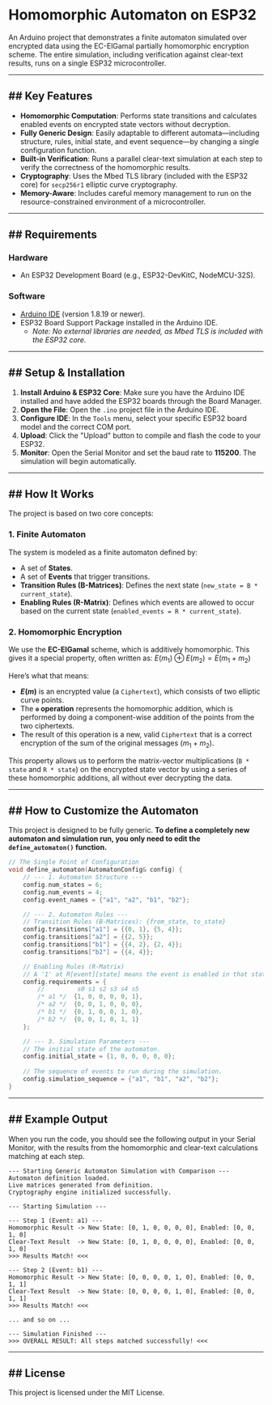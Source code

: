 # Homomorphic Automaton on ESP32

An Arduino project that demonstrates a finite automaton simulated over encrypted data using the EC-ElGamal partially homomorphic encryption scheme. The entire simulation, including verification against clear-text results, runs on a single ESP32 microcontroller.

-----

## \#\# Key Features

  * **Homomorphic Computation**: Performs state transitions and calculates enabled events on encrypted state vectors without decryption.
  * **Fully Generic Design**: Easily adaptable to different automata—including structure, rules, initial state, and event sequence—by changing a single configuration function.
  * **Built-in Verification**: Runs a parallel clear-text simulation at each step to verify the correctness of the homomorphic results.
  * **Cryptography**: Uses the Mbed TLS library (included with the ESP32 core) for `secp256r1` elliptic curve cryptography.
  * **Memory-Aware**: Includes careful memory management to run on the resource-constrained environment of a microcontroller.

-----

## \#\# Requirements

### Hardware

  * An ESP32 Development Board (e.g., ESP32-DevKitC, NodeMCU-32S).

### Software

  * [Arduino IDE](https://www.arduino.cc/en/software) (version 1.8.19 or newer).
  * ESP32 Board Support Package installed in the Arduino IDE.
      * *Note: No external libraries are needed, as Mbed TLS is included with the ESP32 core.*

-----

## \#\# Setup & Installation

1.  **Install Arduino & ESP32 Core**: Make sure you have the Arduino IDE installed and have added the ESP32 boards through the Board Manager.
2.  **Open the File**: Open the `.ino` project file in the Arduino IDE.
3.  **Configure IDE**: In the `Tools` menu, select your specific ESP32 board model and the correct COM port.
4.  **Upload**: Click the "Upload" button to compile and flash the code to your ESP32.
5.  **Monitor**: Open the Serial Monitor and set the baud rate to **115200**. The simulation will begin automatically.

-----

## \#\# How It Works

The project is based on two core concepts:

### 1. Finite Automaton
The system is modeled as a finite automaton defined by:
* A set of **States**.
* A set of **Events** that trigger transitions.
* **Transition Rules (B-Matrices)**: Defines the next state (`new_state = B * current_state`).
* **Enabling Rules (R-Matrix)**: Defines which events are allowed to occur based on the current state (`enabled_events = R * current_state`).

### 2. Homomorphic Encryption
We use the **EC-ElGamal** scheme, which is additively homomorphic. This gives it a special property, often written as:
$E(m_1) \oplus E(m_2) = E(m_1 + m_2)$

Here’s what that means:
* **$E(m)$** is an encrypted value (a `Ciphertext`), which consists of two elliptic curve points.
* The **`⊕` operation** represents the homomorphic addition, which is performed by doing a component-wise addition of the points from the two ciphertexts.
* The result of this operation is a new, valid `Ciphertext` that is a correct encryption of the sum of the original messages ($m_1 + m_2$).

This property allows us to perform the matrix-vector multiplications (`B * state` and `R * state`) on the encrypted state vector by using a series of these homomorphic additions, all without ever decrypting the data.

-----

## \#\# How to Customize the Automaton

This project is designed to be fully generic. **To define a completely new automaton and simulation run, you only need to edit the `define_automaton()` function.**

```c++
// The Single Point of Configuration
void define_automaton(AutomatonConfig& config) {
    // --- 1. Automaton Structure ---
    config.num_states = 6;
    config.num_events = 4;
    config.event_names = {"a1", "a2", "b1", "b2"};

    // --- 2. Automaton Rules ---
    // Transition Rules (B-Matrices): {from_state, to_state}
    config.transitions["a1"] = {{0, 1}, {5, 4}};
    config.transitions["a2"] = {{2, 5}};
    config.transitions["b1"] = {{4, 2}, {2, 4}};
    config.transitions["b2"] = {{4, 4}};

    // Enabling Rules (R-Matrix)
    // A '1' at R[event][state] means the event is enabled in that state.
    config.requirements = {
        //         s0 s1 s2 s3 s4 s5
        /* a1 */  {1, 0, 0, 0, 0, 1},
        /* a2 */  {0, 0, 1, 0, 0, 0},
        /* b1 */  {0, 1, 0, 0, 1, 0},
        /* b2 */  {0, 0, 1, 0, 1, 1}
    };

    // --- 3. Simulation Parameters ---
    // The initial state of the automaton.
    config.initial_state = {1, 0, 0, 0, 0, 0};
    
    // The sequence of events to run during the simulation.
    config.simulation_sequence = {"a1", "b1", "a2", "b2"};
}
```

-----

## \#\# Example Output

When you run the code, you should see the following output in your Serial Monitor, with the results from the homomorphic and clear-text calculations matching at each step.

```
--- Starting Generic Automaton Simulation with Comparison ---
Automaton definition loaded.
Live matrices generated from definition.
Cryptography engine initialized successfully.

--- Starting Simulation ---

--- Step 1 (Event: a1) ---
Homomorphic Result -> New State: [0, 1, 0, 0, 0, 0], Enabled: [0, 0, 1, 0]
Clear-Text Result  -> New State: [0, 1, 0, 0, 0, 0], Enabled: [0, 0, 1, 0]
>>> Results Match! <<<

--- Step 2 (Event: b1) ---
Homomorphic Result -> New State: [0, 0, 0, 0, 1, 0], Enabled: [0, 0, 1, 1]
Clear-Text Result  -> New State: [0, 0, 0, 0, 1, 0], Enabled: [0, 0, 1, 1]
>>> Results Match! <<<

... and so on ...

--- Simulation Finished ---
>>> OVERALL RESULT: All steps matched successfully! <<<
```

-----

## \#\# License

This project is licensed under the MIT License.
